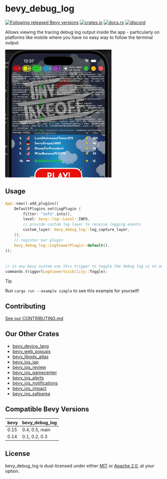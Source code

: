 # bevy_debug_log

[![Following released Bevy versions](https://img.shields.io/badge/Bevy%20tracking-released%20version-lightblue)](https://bevyengine.org/learn/quick-start/plugin-development/#main-branch-tracking)
[![crates.io](https://img.shields.io/crates/v/bevy_debug_log)](https://crates.io/crates/bevy_debug_log)
[![docs.rs](https://docs.rs/bevy_debug_log/badge.svg)](https://docs.rs/bevy_debug_log)
[![discord][sh_discord]][lk_discord]

[sh_discord]: https://img.shields.io/discord/1176858176897953872?label=discord&color=5561E6
[lk_discord]: https://discord.gg/rQNeEnMhus

Allows viewing the tracing debug log output inside the app - particularly on platforms like mobile where you have no easy way to follow the terminal output.

![demo](./assets/demo.gif)

## Usage

```rust
App::new().add_plugins((
    DefaultPlugins.set(LogPlugin {
        filter: "info".into(),
        level: bevy::log::Level::INFO,
        // provide custom log layer to receive logging events
        custom_layer: bevy_debug_log::log_capture_layer,
    }),
    // register our plugin
    bevy_debug_log::LogViewerPlugin::default(),
));


// in any bevy system use this trigger to toggle the debug log ui on and off
commands.trigger(LogViewerVisibility::Toggle);
```

> [!TIP]
> Run `cargo run --example simple` to see this example for yourself!

## Contributing

[See our CONTRIBUTING.md](/CONTRIBUTING.md)

## Our Other Crates

- [bevy_device_lang](https://github.com/rustunit/bevy_device_lang)
- [bevy_web_popups](https://github.com/rustunit/bevy_web_popups)
- [bevy_libgdx_atlas](https://github.com/rustunit/bevy_libgdx_atlas)
- [bevy_ios_iap](https://github.com/rustunit/bevy_ios_iap)
- [bevy_ios_review](https://github.com/rustunit/bevy_ios_review)
- [bevy_ios_gamecenter](https://github.com/rustunit/bevy_ios_gamecenter)
- [bevy_ios_alerts](https://github.com/rustunit/bevy_ios_alerts)
- [bevy_ios_notifications](https://github.com/rustunit/bevy_ios_notifications)
- [bevy_ios_impact](https://github.com/rustunit/bevy_ios_impact)
- [bevy_ios_safearea](https://github.com/rustunit/bevy_ios_safearea)

## Compatible Bevy Versions

|bevy|bevy_debug_log|
|-|-|
|0.15|0.4, 0.5, main|
|0.14|0.1, 0.2, 0.3|

## License

bevy_debug_log is dual-licensed under either [MIT](https://opensource.org/license/MIT) or [Apache 2.0](https://www.apache.org/licenses/LICENSE-2.0), at your option.
